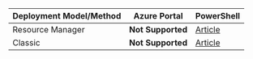 | **Deployment Model/Method** | **Azure Portal** | **PowerShell** | 
| --- | --- | --- |
| Resource Manager | **Not Supported** | [Article](../articles/expressroute/expressroute-howto-coexist-resource-manager.md)|
| Classic | **Not Supported** | [Article](../articles/expressroute/expressroute-howto-coexist-classic.md) |

<!-- ms.date: 12/12/2017 -->